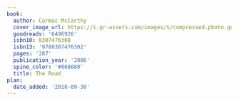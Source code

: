 ```yaml
---
book:
  author: Cormac McCarthy
  cover_image_url: https://i.gr-assets.com/images/S/compressed.photo.goodreads.com/books/1320554306l/6496926._SX98_.jpg
  goodreads: '6496926'
  isbn10: 0307476308
  isbn13: '9780307476302'
  pages: '287'
  publication_year: '2006'
  spine_color: '#868680'
  title: The Road
plan:
  date_added: '2018-09-30'
---
```

